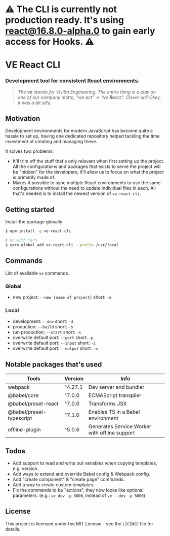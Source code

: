 # **⚠ The CLI is currently not production ready. It's using react@16.8.0-alpha.0 to gain early access for Hooks. ⚠**

# VE React CLI

### Development tool for consistent React environments.

>_The **ve** stands for Visiba Engineering. The entire thing is a play on one of our company motto, "we act" -> "**v**e **Re**act". Clever uh? Okey, it was a bit silly._

## Motivation
Development environments for modern JavaScript has become quite a hassle to set up, having one dedicated repository helped tackling the time investment of creating and managing these.

It solves two problems:
* It'll trim off the stuff that's only relevant when first setting up the project. All the configurations and packages that exists to serve the project will be "hidden" for the developers, it'll allow us to focus on what the project is primarily made of.
* Makes it possible to sync multiple React environments to use the same configurations without the need to update individual files in each. All that's needed is to install the newest version of `ve-react-cli`.

## Getting started
Install the package globally
```bash
$ npm install -g ve-react-cli

# or with Yarn
$ yarn global add ve-react-cli --prefix /usr/local
```

## Commands
List of available `ve` commands.

### Global
* new project: `--new {name of project}` short: `-n`

### Local
* development: `--dev` short: `-d`
* production: `--build` short: `-b`
* run production: `--start` short: `-s`
* overwrite default port: `--port` short: `-p`
* overwrite default port: `--input` short: `-i`
* overwrite default port: `--output` short: `-o`

## Notable packages that's used
| Tools                    | Version | Info                                          |
|--------------------------|---------|-----------------------------------------------|
| webpack                  | ^4.27.1 | Dev server and bundler                        |
| @babel/core              | ^7.0.0  | ECMAScript transpiler                         |
| @babel/preset-react      | ^7.0.0  | Transforms JSX                                |
| @babel/preset-typescript | ^7.1.0  | Enables TS in a Babel environment             |
| offline-plugin           | ^5.0.6  | Generates Service Worker with offline support |

## Todos
* Add support to read and write out variables when copying templates, e.g. version.
* Add ways to extend and override Babel config & Webpack config. 
* Add "create component" & "create page" commands.
* Add a way to create custom templates.
* Fix the commands to be "actions", they now looks like optional parameters. (e.g.: `ve dev -p 5000`, instead of `ve --dev -p 5000`)

## License
This project is licensed under the MIT License - see the `LICENSE` file for details.